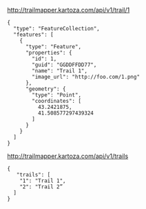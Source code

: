

http://trailmapper.kartoza.com/api/v1/trail/1

```
{
  "type": "FeatureCollection",
  "features": [
    {
      "type": "Feature",
      "properties": {
        "id": 1,
        "guid": "GGDDFFDD77",
        "name": "Trail 1",
        "image_url": "http://foo.com/1.png"
      },
      "geometry": {
        "type": "Point",
        "coordinates": [
          43.2421875,
          41.508577297439324
        ]
      }
    }
  ]
}
```

http://trailmapper.kartoza.com/api/v1/trails
```
{
   "trails": [
    "1": "Trail 1",                                                                                                            
    "2": "Trail 2”
  ]
}
```
